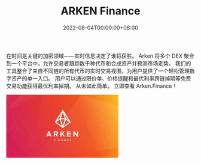 ﻿---
title: "ARKEN Finance"
description: “DEX 交易者跟踪数千种代币和合成资产的动向并预测市场动向的最佳用户体验工具。”
date: 2022-08-04T00:00:00+08:00
lastmod: 2022-08-04T00:00:00+08:00
draft: false
authors: ["sadfrog"]
featuredImage: "arken-finance.png"
tags: ["Exchanges","ARKEN Finance"]
categories: ["nfts"]
nfts: ["Exchanges"]
blockchain: ""
website: "https://swap.arken.finance/	"
twitter: "https://twitter.com/arkenfinance"
discord: ""
telegram: ""
github: ""
youtube: ""
twitch: ""
facebook: ""
instagram: ""
reddit: ""
medium: ""
steam: ""
gitbook: ""
googleplay: ""
appstore: ""
status: "Live"
weight: 
lightgallery: true
toc: true
pinned: false
recommend: false
recommend1: false
---
<p>在时间是关键的加密领域——实时信息决定了谁将获胜。 Arken 将多个 DEX 聚合到一个平台中，允许交易者跟踪数千种代币和合成资产并预测市场走势。 我们的工具整合了来自不同链的所有代币的实时交易视图，为用户提供了一个轻松管理数字资产的单一入口。 用户可以通过限价单、价格提醒和最优利率跨链掉期等免费交易功能获得最优利率掉期。 从未如此简单。 立即查看 Arken.Finance！</p>

![](SADFROG.jpg)